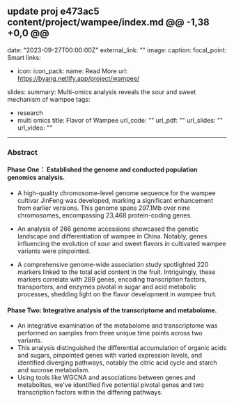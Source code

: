 update proj
e473ac5
content/project/wampee/index.md
@@ -1,38 +0,0 @@
---
date: "2023-09-27T00:00:00Z"
external_link: ""
image:
  caption:
  focal_point: Smart
links:
- icon: 
  icon_pack: 
  name: Read More
  url: https://byang.netlify.app/project/wampee/

slides:
summary: Multi-omics analysis reveals the sour and sweet mechanism of wampee
tags:
- research
- multi omics
title: Flavor of Wampee
url_code: ""
url_pdf: ""
url_slides: ""
url_video: ""
---
### Abstract
#### Phase One： Established the genome and conducted population genomics analysis.
* A high-quality chromosome-level genome sequence for the wampee cultivar JinFeng was developed, marking a significant enhancement from earlier versions. This genome spans 297.1Mb over nine chromosomes, encompassing 23,468 protein-coding genes.

* An analysis of 266 genome accessions showcased the genetic landscape and differentiation of wampee in China. Notably, genes influencing the evolution of sour and sweet flavors in cultivated wampee variants were pinpointed.

* A comprehensive genome-wide association study spotlighted 220 markers linked to the total acid content in the fruit. Intriguingly, these markers correlate with 289 genes, encoding transcription factors, transporters, and enzymes pivotal in sugar and acid metabolic processes, shedding light on the flavor development in wampee fruit.

#### Phase Two: Integrative analysis of the transcriptome and metabolome.
* An integrative examination of the metabolome and transcriptome was performed on samples from three unique time points across two variants.
* This analysis distinguished the differential accumulation of organic acids and sugars, pinpointed genes with varied expression levels, and identified diverging pathways, notably the citric acid cycle and starch and sucrose metabolism.
* Using tools like WGCNA and associations between genes and metabolites, we've identified five potential pivotal genes and two transcription factors within the differing pathways.



